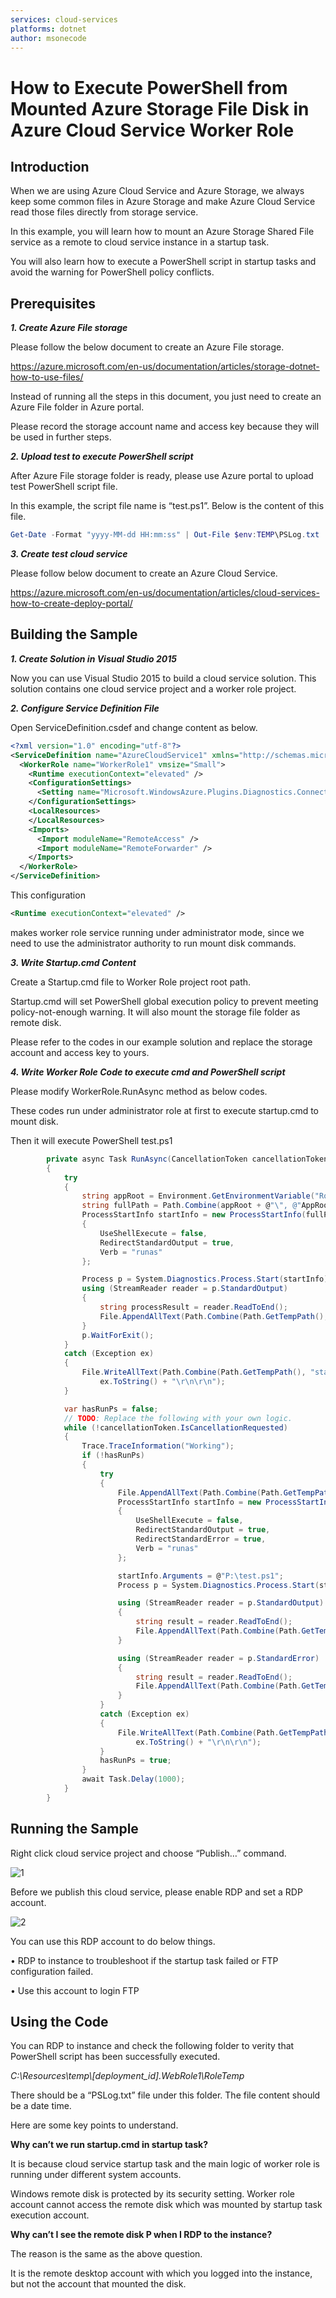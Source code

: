 ```yaml
---
services: cloud-services
platforms: dotnet
author: msonecode
---
```


# How to Execute PowerShell from Mounted Azure Storage File Disk in Azure Cloud Service Worker Role

## Introduction
When we are using Azure Cloud Service and Azure Storage, we always keep some common files in Azure Storage and make Azure Cloud Service read those files directly from storage service.

In this example, you will learn how to mount an Azure Storage Shared File service as a remote to cloud service instance in a startup task.

You will also learn how to execute a PowerShell script in startup tasks and avoid the warning for PowerShell policy conflicts.   

## Prerequisites
*__1.	Create Azure File storage__*

Please follow the below document to create an Azure File storage.

https://azure.microsoft.com/en-us/documentation/articles/storage-dotnet-how-to-use-files/

Instead of running all the steps in this document, you just need to create an Azure File folder in Azure portal.

Please record the storage account name and access key because they will be used in further steps.

*__2.	Upload test to execute PowerShell script__*

After Azure File storage folder is ready, please use Azure portal to upload test PowerShell script file.

In this example, the script file name is “test.ps1”. Below is the content of this file.

```PowerShell
Get-Date -Format "yyyy-MM-dd HH:mm:ss" | Out-File $env:TEMP\PSLog.txt
```

*__3.	Create test cloud service__*

Please follow below document to create an Azure Cloud Service.

https://azure.microsoft.com/en-us/documentation/articles/cloud-services-how-to-create-deploy-portal/


## Building the Sample
*__1.	Create Solution in Visual Studio 2015__*

Now you can use Visual Studio 2015 to build a cloud service solution. This solution contains one cloud service project and a worker role project.

*__2.	Configure Service Definition File__*

Open ServiceDefinition.csdef and change content as below.

```xml
<?xml version="1.0" encoding="utf-8"?>
<ServiceDefinition name="AzureCloudService1" xmlns="http://schemas.microsoft.com/ServiceHosting/2008/10/ServiceDefinition" schemaVersion="2015-04.2.6">
  <WorkerRole name="WorkerRole1" vmsize="Small">
    <Runtime executionContext="elevated" />
    <ConfigurationSettings>
      <Setting name="Microsoft.WindowsAzure.Plugins.Diagnostics.ConnectionString" />
    </ConfigurationSettings>
    <LocalResources>
    </LocalResources>
    <Imports>
      <Import moduleName="RemoteAccess" />
      <Import moduleName="RemoteForwarder" />
    </Imports>
  </WorkerRole>
</ServiceDefinition>
```

This configuration

```xml
<Runtime executionContext="elevated" />
```

makes worker role service running under administrator mode, since we need to use the administrator authority to run mount disk commands.

*__3.	Write Startup.cmd Content__*

Create a Startup.cmd file to Worker Role project root path.

Startup.cmd will set PowerShell global execution policy to prevent meeting policy-not-enough warning. It will also mount the storage file folder as remote disk.

Please refer to the codes in our example solution and replace the storage account and access key to yours.

*__4.	Write Worker Role Code to execute cmd and PowerShell script__*

Please modify WorkerRole.RunAsync method as below codes.

These codes run under administrator role at first to execute startup.cmd to mount disk.

Then it will execute PowerShell test.ps1

```c#
        private async Task RunAsync(CancellationToken cancellationToken)
        {
            try
            {
                string appRoot = Environment.GetEnvironmentVariable("RoleRoot");
                string fullPath = Path.Combine(appRoot + @"\", @"AppRoot\startup.cmd");
                ProcessStartInfo startInfo = new ProcessStartInfo(fullPath)
                {
                    UseShellExecute = false,
                    RedirectStandardOutput = true,
                    Verb = "runas"
                };

                Process p = System.Diagnostics.Process.Start(startInfo);
                using (StreamReader reader = p.StandardOutput)
                {
                    string processResult = reader.ReadToEnd();
                    File.AppendAllText(Path.Combine(Path.GetTempPath(), "startProcess.log"), processResult + "\r\n\r\n");
                }
                p.WaitForExit();
            }
            catch (Exception ex)
            {
                File.WriteAllText(Path.Combine(Path.GetTempPath(), "startProcess.log"),
                    ex.ToString() + "\r\n\r\n");
            }

            var hasRunPs = false;
            // TODO: Replace the following with your own logic.
            while (!cancellationToken.IsCancellationRequested)
            {
                Trace.TraceInformation("Working");
                if (!hasRunPs)
                {
                    try
                    {
                        File.AppendAllText(Path.Combine(Path.GetTempPath(), "PS.log"), "start PS\r\n\r\n");
                        ProcessStartInfo startInfo = new ProcessStartInfo("powershell.exe")
                        {
                            UseShellExecute = false,
                            RedirectStandardOutput = true,
                            RedirectStandardError = true,
                            Verb = "runas"
                        };

                        startInfo.Arguments = @"P:\test.ps1";
                        Process p = System.Diagnostics.Process.Start(startInfo);

                        using (StreamReader reader = p.StandardOutput)
                        {
                            string result = reader.ReadToEnd();
                            File.AppendAllText(Path.Combine(Path.GetTempPath(), "PS.log"), result + "\r\n\r\n");
                        }

                        using (StreamReader reader = p.StandardError)
                        {
                            string result = reader.ReadToEnd();
                            File.AppendAllText(Path.Combine(Path.GetTempPath(), "PS.log"), result + "\r\n\r\n");
                        }
                    }
                    catch (Exception ex)
                    {
                        File.WriteAllText(Path.Combine(Path.GetTempPath(), "startProcess.log"),
                            ex.ToString() + "\r\n\r\n");
                    }
                    hasRunPs = true;
                }
                await Task.Delay(1000);
            }
        }
```

## Running the Sample

Right click cloud service project and choose “Publish…” command.

 ![1](./Images/1.png)

Before we publish this cloud service, please enable RDP and set a RDP account.

 ![2](./Images/2.png)

 You can use this RDP account to do below things.

 •	RDP to instance to troubleshoot if the startup task failed or FTP configuration failed.

 •	Use this account to login FTP


## Using the Code

You can RDP to instance and check the following folder to verity that PowerShell script has been successfully executed.

*C:\\Resources\\temp\\[deployment_id].WebRole1\\RoleTemp*

There should be a “PSLog.txt” file under this folder. The file content should be a date time.

Here are some key points to understand.

**Why can’t we run startup.cmd in startup task?**

It is because cloud service startup task and the main logic of worker role is running under different system accounts.

Windows remote disk is protected by its security setting. Worker role account cannot access the remote disk which was mounted by startup task execution account.

**Why can’t I see the remote disk P when I RDP to the instance?**

The reason is the same as the above question.

It is the remote desktop account with which you logged into the instance, but not the account that mounted the disk.
